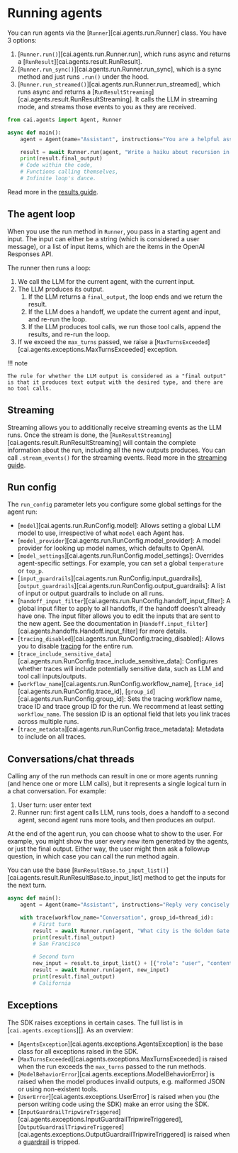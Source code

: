 # Running agents

You can run agents via the [`Runner`][cai.agents.run.Runner] class. You have 3 options:

1. [`Runner.run()`][cai.agents.run.Runner.run], which runs async and returns a [`RunResult`][cai.agents.result.RunResult].
2. [`Runner.run_sync()`][cai.agents.run.Runner.run_sync], which is a sync method and just runs `.run()` under the hood.
3. [`Runner.run_streamed()`][cai.agents.run.Runner.run_streamed], which runs async and returns a [`RunResultStreaming`][cai.agents.result.RunResultStreaming]. It calls the LLM in streaming mode, and streams those events to you as they are received.

```python
from cai.agents import Agent, Runner

async def main():
    agent = Agent(name="Assistant", instructions="You are a helpful assistant")

    result = await Runner.run(agent, "Write a haiku about recursion in programming.")
    print(result.final_output)
    # Code within the code,
    # Functions calling themselves,
    # Infinite loop's dance.
```

Read more in the [results guide](results.md).

## The agent loop

When you use the run method in `Runner`, you pass in a starting agent and input. The input can either be a string (which is considered a user message), or a list of input items, which are the items in the OpenAI Responses API.

The runner then runs a loop:

1. We call the LLM for the current agent, with the current input.
2. The LLM produces its output.
    1. If the LLM returns a `final_output`, the loop ends and we return the result.
    2. If the LLM does a handoff, we update the current agent and input, and re-run the loop.
    3. If the LLM produces tool calls, we run those tool calls, append the results, and re-run the loop.
3. If we exceed the `max_turns` passed, we raise a [`MaxTurnsExceeded`][cai.agents.exceptions.MaxTurnsExceeded] exception.

!!! note

    The rule for whether the LLM output is considered as a "final output" is that it produces text output with the desired type, and there are no tool calls.

## Streaming

Streaming allows you to additionally receive streaming events as the LLM runs. Once the stream is done, the [`RunResultStreaming`][cai.agents.result.RunResultStreaming] will contain the complete information about the run, including all the new outputs produces. You can call `.stream_events()` for the streaming events. Read more in the [streaming guide](streaming.md).

## Run config

The `run_config` parameter lets you configure some global settings for the agent run:

-   [`model`][cai.agents.run.RunConfig.model]: Allows setting a global LLM model to use, irrespective of what `model` each Agent has.
-   [`model_provider`][cai.agents.run.RunConfig.model_provider]: A model provider for looking up model names, which defaults to OpenAI.
-   [`model_settings`][cai.agents.run.RunConfig.model_settings]: Overrides agent-specific settings. For example, you can set a global `temperature` or `top_p`.
-   [`input_guardrails`][cai.agents.run.RunConfig.input_guardrails], [`output_guardrails`][cai.agents.run.RunConfig.output_guardrails]: A list of input or output guardrails to include on all runs.
-   [`handoff_input_filter`][cai.agents.run.RunConfig.handoff_input_filter]: A global input filter to apply to all handoffs, if the handoff doesn't already have one. The input filter allows you to edit the inputs that are sent to the new agent. See the documentation in [`Handoff.input_filter`][cai.agents.handoffs.Handoff.input_filter] for more details.
-   [`tracing_disabled`][cai.agents.run.RunConfig.tracing_disabled]: Allows you to disable [tracing](tracing.md) for the entire run.
-   [`trace_include_sensitive_data`][cai.agents.run.RunConfig.trace_include_sensitive_data]: Configures whether traces will include potentially sensitive data, such as LLM and tool call inputs/outputs.
-   [`workflow_name`][cai.agents.run.RunConfig.workflow_name], [`trace_id`][cai.agents.run.RunConfig.trace_id], [`group_id`][cai.agents.run.RunConfig.group_id]: Sets the tracing workflow name, trace ID and trace group ID for the run. We recommend at least setting `workflow_name`. The session ID is an optional field that lets you link traces across multiple runs.
-   [`trace_metadata`][cai.agents.run.RunConfig.trace_metadata]: Metadata to include on all traces.

## Conversations/chat threads

Calling any of the run methods can result in one or more agents running (and hence one or more LLM calls), but it represents a single logical turn in a chat conversation. For example:

1. User turn: user enter text
2. Runner run: first agent calls LLM, runs tools, does a handoff to a second agent, second agent runs more tools, and then produces an output.

At the end of the agent run, you can choose what to show to the user. For example, you might show the user every new item generated by the agents, or just the final output. Either way, the user might then ask a followup question, in which case you can call the run method again.

You can use the base [`RunResultBase.to_input_list()`][cai.agents.result.RunResultBase.to_input_list] method to get the inputs for the next turn.

```python
async def main():
    agent = Agent(name="Assistant", instructions="Reply very concisely.")

    with trace(workflow_name="Conversation", group_id=thread_id):
        # First turn
        result = await Runner.run(agent, "What city is the Golden Gate Bridge in?")
        print(result.final_output)
        # San Francisco

        # Second turn
        new_input = result.to_input_list() + [{"role": "user", "content": "What state is it in?"}]
        result = await Runner.run(agent, new_input)
        print(result.final_output)
        # California
```

## Exceptions

The SDK raises exceptions in certain cases. The full list is in [`cai.agents.exceptions`][]. As an overview:

-   [`AgentsException`][cai.agents.exceptions.AgentsException] is the base class for all exceptions raised in the SDK.
-   [`MaxTurnsExceeded`][cai.agents.exceptions.MaxTurnsExceeded] is raised when the run exceeds the `max_turns` passed to the run methods.
-   [`ModelBehaviorError`][cai.agents.exceptions.ModelBehaviorError] is raised when the model produces invalid outputs, e.g. malformed JSON or using non-existent tools.
-   [`UserError`][cai.agents.exceptions.UserError] is raised when you (the person writing code using the SDK) make an error using the SDK.
-   [`InputGuardrailTripwireTriggered`][cai.agents.exceptions.InputGuardrailTripwireTriggered], [`OutputGuardrailTripwireTriggered`][cai.agents.exceptions.OutputGuardrailTripwireTriggered] is raised when a [guardrail](guardrails.md) is tripped.
